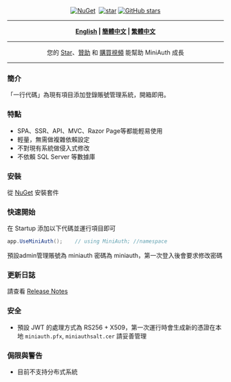 <div align="center">
<p><a href="https://www.nuget.org/packages/MiniAuth"><img src="https://img.shields.io/nuget/v/MiniAuth.svg" alt="NuGet"></a>  <a href="https://www.nuget.org/packages/MiniAuth"><img src="https://img.shields.io/nuget/dt/MiniAuth.svg" alt=""></a>  
<a href="https://gitee.com/mini-software/MiniAuth"><img src="https://gitee.com/mini-software/MiniAuth/badge/star.svg" alt="star"></a> <a href="https://github.com/Mini-Software/MiniAuth" rel="nofollow"><img src="https://img.shields.io/github/stars/Mini-Software/MiniAuth?logo=github" alt="GitHub stars"></a> 
</p>
</div>

---

<div align="center">
<p><strong><a href="README.md">English</a> | <a href="README.zh-CN.md">簡體中文</a> | <a href="README.zh-Hant.md">繁體中文</a></strong></p>
</div>

---

<div align="center">
<p> 您的 <a href="https://github.com/mini-software/miniauth">Star</a>、<a href="https://miniexcel.github.io">贊助</a> 和 <a href="https://edu.51cto.com/course/32914.html">購買視頻</a> 能幫助 MiniAuth 成長 </p>
</div>


---


### 簡介

「一行代碼」為現有項目添加登錄賬號管理系統，開箱即用。


### 特點

- SPA、SSR、API、MVC、Razor Page等都能輕易使用
- 輕量，無需做複雜依賴設定
- 不對現有系統做侵入式修改
- 不依賴 SQL Server 等數據庫


### 安裝

從 [NuGet](https://www.nuget.org/packages/MiniAuth) 安裝套件


### 快速開始

在 Startup 添加以下代碼並運行項目即可

```csharp
app.UseMiniAuth();    // using MiniAuth; //namespace
```

預設admin管理賬號為 miniauth 密碼為 miniauth，第一次登入後會要求修改密碼

### 更新日誌

請查看 [Release Notes](releases)

### 安全

- 預設 JWT 的處理方式為 RS256 + X509，第一次運行時會生成新的憑證在本地 `miniauth.pfx`, `miniauthsalt.cer` 請妥善管理


### 侷限與警告

- 目前不支持分布式系統